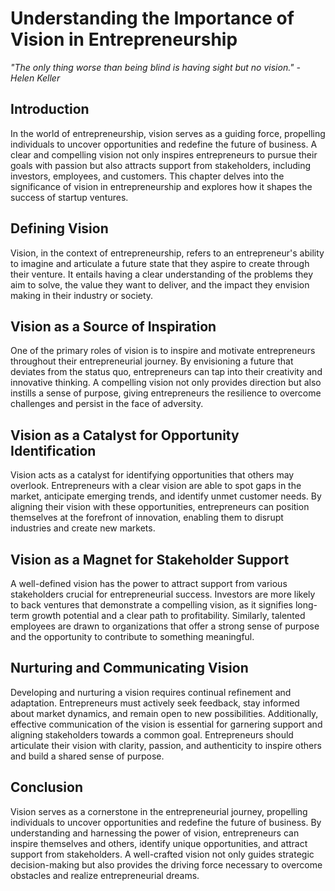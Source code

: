 Understanding the Importance of Vision in Entrepreneurship
=====================================================================

*"The only thing worse than being blind is having sight but no vision." - Helen Keller*

Introduction
------------

In the world of entrepreneurship, vision serves as a guiding force, propelling individuals to uncover opportunities and redefine the future of business. A clear and compelling vision not only inspires entrepreneurs to pursue their goals with passion but also attracts support from stakeholders, including investors, employees, and customers. This chapter delves into the significance of vision in entrepreneurship and explores how it shapes the success of startup ventures.

Defining Vision
---------------

Vision, in the context of entrepreneurship, refers to an entrepreneur's ability to imagine and articulate a future state that they aspire to create through their venture. It entails having a clear understanding of the problems they aim to solve, the value they want to deliver, and the impact they envision making in their industry or society.

Vision as a Source of Inspiration
---------------------------------

One of the primary roles of vision is to inspire and motivate entrepreneurs throughout their entrepreneurial journey. By envisioning a future that deviates from the status quo, entrepreneurs can tap into their creativity and innovative thinking. A compelling vision not only provides direction but also instills a sense of purpose, giving entrepreneurs the resilience to overcome challenges and persist in the face of adversity.

Vision as a Catalyst for Opportunity Identification
---------------------------------------------------

Vision acts as a catalyst for identifying opportunities that others may overlook. Entrepreneurs with a clear vision are able to spot gaps in the market, anticipate emerging trends, and identify unmet customer needs. By aligning their vision with these opportunities, entrepreneurs can position themselves at the forefront of innovation, enabling them to disrupt industries and create new markets.

Vision as a Magnet for Stakeholder Support
------------------------------------------

A well-defined vision has the power to attract support from various stakeholders crucial for entrepreneurial success. Investors are more likely to back ventures that demonstrate a compelling vision, as it signifies long-term growth potential and a clear path to profitability. Similarly, talented employees are drawn to organizations that offer a strong sense of purpose and the opportunity to contribute to something meaningful.

Nurturing and Communicating Vision
----------------------------------

Developing and nurturing a vision requires continual refinement and adaptation. Entrepreneurs must actively seek feedback, stay informed about market dynamics, and remain open to new possibilities. Additionally, effective communication of the vision is essential for garnering support and aligning stakeholders towards a common goal. Entrepreneurs should articulate their vision with clarity, passion, and authenticity to inspire others and build a shared sense of purpose.

Conclusion
----------

Vision serves as a cornerstone in the entrepreneurial journey, propelling individuals to uncover opportunities and redefine the future of business. By understanding and harnessing the power of vision, entrepreneurs can inspire themselves and others, identify unique opportunities, and attract support from stakeholders. A well-crafted vision not only guides strategic decision-making but also provides the driving force necessary to overcome obstacles and realize entrepreneurial dreams.
